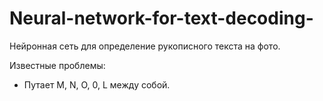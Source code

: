 # Neural-network-for-text-decoding-
Нейронная сеть для определение рукописного текста на фото.

Известные проблемы:
+ Путает M, N, O, 0, L между собой.
